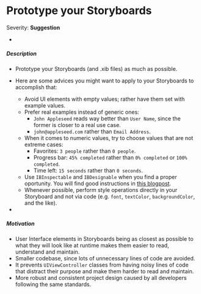 # Prototype your Storyboards

Severity: **Suggestion**

-

##### Description

- Prototype your Storyboards (and .xib files) as much as possible.
- Here are some advices you might want to apply to your Storyboards to accomplish that:
  - Avoid UI elements with empty values; rather have them set with example values.
  - Prefer real examples instead of generic ones:
    - `John Appleseed` reads way better than `User Name`, since the former is closer to a real use case.
    - `john@appleseed.com` rather than `Email Address`.
  - When it comes to numeric values, try to choose values that are not extreme cases:
    - Favorites: `3 people`  rather than `0 people`.
    - Progress bar: `45% completed` rather than `0% completed` or `100% completed`.
    - Time left: `15 seconds` rather than `0 seconds`.
  - Use `IBInspectable` and `IBDesignable` when you find a proper oportunity. You will find good instructions in [this blogpost](http://nshipster.com/ibinspectable-ibdesignable/).
  - Whenever possible, perform style operations directly in your Storyboard and not via code (e.g.  `font`, `textColor`, `backgroundColor`, and the like).

-

##### Motivation

- User Interface elements in Storyboards being as closest as possible to what they will look like at runtime makes them easier to read, understand and maintain.
- Smaller codebase, since lots of unnecessary lines of code are avoided.
- It prevents `UIViewController` classes from having noisy lines of code that distract their purpose and make them harder to read and maintain.
- More robust and consistent project design caused by all developers following the same standards.